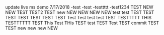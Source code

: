 update live ms demo 7/17/2018
-test
-test
-testtttt
-test1234
TEST
NEW
NEW
TEST
TEST2
TEST
new
NEW
NEW
NEW
NEW
test
test
TEST
TEST
TEST
TEST
TEST
TEST
TEST
Test
Test
test
test
TEST
TESTTTTT
THIS
TESTTTTTT
TEST
This
Test
THis
TEST
test
TEST
Test
TEST
commit
TEST
TEST
new
new
new
NEW
